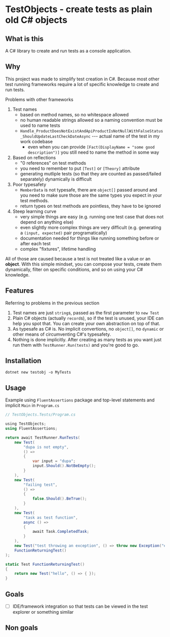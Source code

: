 # TestObjects - create tests as plain old C# objects

## What is this

A C# library to create and run tests as a console application.

## Why

This project was made to simplify test creation in C#.
Because most other test running frameworks require a lot of specific knowledge to create and run tests.

Problems with other frameworks

1. Test names
   - based on method names, so no whitespace allowed
   - no human readable strings allowed so a naming convention must be used to name tests
   - `Handle_ProductDoesNotExistAndApiProductIsNotNullWithFalseStatus_ShouldUpdateLastCheckDateAsync` --- actual name of the test in my work codebase
       - even when you can provide `[Fact(DisplayName = "some good description")]` you still need to name the method in some way
1. Based on reflections
   - "0 references" on test methods
   - you need to remember to put `[Test]` or `[Theory]` attribute
   - generating mutliple tests (so that they are counted as passed/failed separately) dynamically is difficult
1. Poor typesafety
   - `MemberData` is not typesafe, there are `object[]` passed around and you need to make sure those are the same types you expect in your test methods.
   - return types on test methods are pointless, they have to be ignored
1. Steep learning curve
   - very simple things are easy (e.g. running one test case that does not depend on anything else)
   - even slightly more complex things are very difficult (e.g. generating a `(input, expected)` pair programatically)
   - documentation needed for things like running something before or after each test
   - complex "fixtures", lifetime handling

All of those are caused because a test is not treated like a value or an **object**.
With this simple mindset, you can compose your tests, create them dynamically, filter on specific conditions, and so on using your C# knowledge.

## Features

Referring to problems in the previous section

1. Test names are just `string`s, passed as the first parameter to `new Test`
1. Plain C# objects (actually `record`s), so if the test is unused, your IDE can help you spot that.
   You can create your own abstraction on top of that.
1. As typesafe as C# is. No implicit convertions, no `object[]`, no `dynamic` or other means of circumventing C#'s typesafety.
1. Nothing is done implicitly. After creating as many tests as you want just run them with `TestRunner.Run(tests)` and you're good to go.

## Installation

<!-- TODO: nuget package -->
<!-- TODO: `dotnet new` template -->

```console
dotnet new testobj -o MyTests
```

## Usage

<!-- TODO: usage examples -->

Example using `FluentAssertions` package and top-level statements and implicit `Main` in `Program.cs`

```cs
// TestObjects.Tests/Program.cs

﻿using TestObjects;
using FluentAssertions;

return await TestRunner.RunTests(
    new Test(
        "dupa is not empty",
        () =>
        {
            var input = "dupa";
            input.Should().NotBeEmpty();
        }
    ),
    new Test(
        "failing test",
        () =>
        {
            false.Should().BeTrue();
        }
    ),
    new Test(
        "task as test function",
        async () =>
        {
            await Task.CompletedTask;
        }
    ),
    new Test("test throwing an exception", () => throw new Exception("example exception")),
    FunctionReturningTest()
);

static Test FunctionReturningTest()
{
    return new Test("hello", () => { });
}


```

## Goals

- [ ] IDE/framework integration so that tests can be viewed in the test explorer or something similar

## Non goals

<!-- TODO: -->

